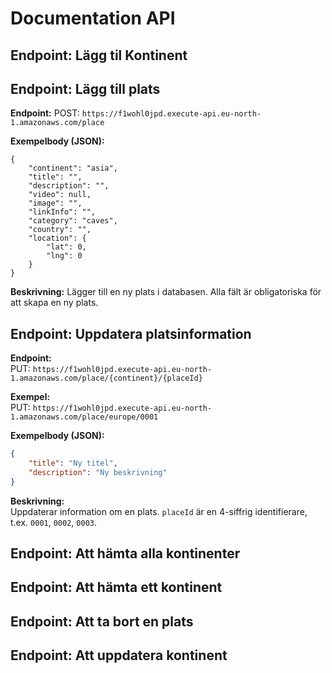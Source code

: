 # Documentation API

## Endpoint: Lägg til Kontinent

## Endpoint: Lägg till plats

**Endpoint:** 
 POST: `https://f1wohl0jpd.execute-api.eu-north-1.amazonaws.com/place`

**Exempelbody (JSON):**
```
{
    "continent": "asia",
    "title": "",
    "description": "",
    "video": null,
    "image": "",
    "linkInfo": "",
    "category": "caves",
    "country": "",
    "location": {
        "lat": 0,
        "lng": 0
    }
}
```
**Beskrivning:**
Lägger till en ny plats i databasen. Alla fält är obligatoriska för att skapa en ny plats.

## Endpoint: Uppdatera platsinformation

**Endpoint:**  
PUT: `https://f1wohl0jpd.execute-api.eu-north-1.amazonaws.com/place/{continent}/{placeId}`

**Exempel:**  
PUT: `https://f1wohl0jpd.execute-api.eu-north-1.amazonaws.com/place/europe/0001`

**Exempelbody (JSON):**
```json
{
    "title": "Ny titel",
    "description": "Ny beskrivning"
}
```

**Beskrivning:**  
Uppdaterar information om en plats. `placeId` är en 4-siffrig identifierare, t.ex. `0001`, `0002`, `0003`.

## Endpoint: Att hämta alla kontinenter

## Endpoint: Att hämta ett kontinent

## Endpoint:  Att ta bort en plats

## Endpoint: Att uppdatera kontinent
